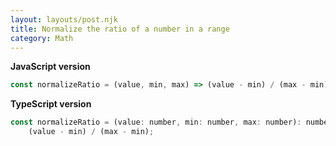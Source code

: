 ```yaml
---
layout: layouts/post.njk
title: Normalize the ratio of a number in a range
category: Math
---
```


**JavaScript version**

```js
const normalizeRatio = (value, min, max) => (value - min) / (max - min);
```

**TypeScript version**

```js
const normalizeRatio = (value: number, min: number, max: number): number =>
	(value - min) / (max - min);
```
